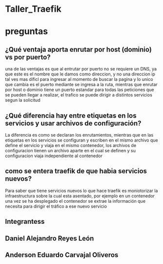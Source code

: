 # Taller_Traefik

# preguntas

## ¿Qué ventaja aporta enrutar por host (dominio) vs por puerto?
una de las ventajas es que al entrutar por puerto no se requiere un DNS, ya que este es el nombre que le damos como direccion, y no una direccion ip tal ves mas dificl para ingresar al momento de buscar la pagina y lo unico que cambia es el puerto mediante se ingresa a la ruta, mientras que enrutar por host o dominio tiene un puerto estandar para todas las peticiones que se pueden llegar a realizar, el trafico se puede dirigir a distintos servicios segun la solicitud 

## ¿Qué diferencia hay entre etiquetas en los servicios y usar archivos de configuración?
La diferencia es como se declaran los enrutamientos, mientras que en las etiquetas en los servicios se configuran y escriben en el mismo archivo que define el servicio y viaja en el mismo contenedor, los archivos de configuracion tienen un archivo aparte en el cual se definen y su configuracion viaja independiente al contenedor 

## como se entera traefik de que habia servicios nuevos?
Para saber que tiene servicios nuevos lo que hace traefik es moniotorizar la infraestructura sobre la cual esta asentado, por ejemplo en un contenedor una vez se ha desplegado el contenedor se extrae la información que necesita para dirigir el tráfico a ese nuevo servicio

## Integrantess
## Daniel Alejandro Reyes León
## Anderson Eduardo Carvajal Oliveros
